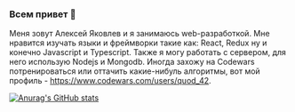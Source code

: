 ### Всем привет 👋

Меня зовут Алексей Яковлев и я занимаюсь web-разработкой. Мне нравится изучать языки и фреймворки такие как: React, Redux ну и конечно Javascript и Typescript. Также я могу работать с сервером, для него использую Nodejs и Mongodb. Иногда захожу на Codewars потренироваться или оттачить какие-нибуль алгоритмы, вот мой профиль - https://www.codewars.com/users/quod_42.

[![Anurag's GitHub stats](https://github-readme-stats.vercel.app/api?username=alexeyyakovlev1)](https://github.com/anuraghazra/github-readme-stats)

